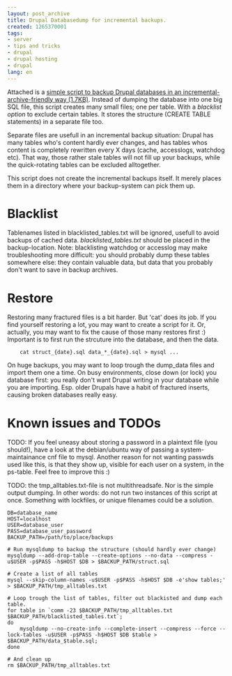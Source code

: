 ```yaml
---
layout: post_archive
title: Drupal Databasedump for incremental backups.
created: 1265370001
tags:
- server
- tips and tricks
- drupal
- drupal hosting
- drupal
lang: en
---
```

Attached is a <a href="http://webschuur.com/files/dump_fractured_database.tar_.gz">simple script to backup Drupal databases in an incremental-archive-friendly way (1.7KB)</a>. 
Instead of dumping the database into one big SQL file, this script creates many small files; one per table. With a _blacklist option_ to exclude certain tables. It stores the structure (CREATE TABLE statements) in a separate file too. 

Separate files are usefull in an incremental backup situation: Drupal has many tables who's content hardly ever changes, and has tables whos content is completely rewritten every X days (cache, accesslogs, watchdog etc).
That way, those rather stale tables will not fill up your backups, while the quick-rotating tables can be excluded alltogether. 

This script does not create the incremental backups itself. It merely places them in a directory where your backup-system can pick them up.

# Blacklist
Tablenames listed in blacklisted\_tables.txt will be ignored, usefull to avoid backups of cached data. 
_blacklisted\_tables.txt_ should be placed in the backup-location.
Note: blacklisting watchdog or accesslog may make troubleshooting more difficult: you should probably dump these tables somewhere else: they contain valuable    data, but data that you probably don't want to save in backup archives.
 
# Restore
Restoring many fractured files is a bit harder. But 'cat' does its job. If you find yourself restoring a lot, you may want to create a script for it. Or, actually, you may want to fix the cause of those many restores first :)
Important is to first run the strcuture into the database, and then the data.
       
        cat struct_{date}.sql data_*_{date}.sql > mysql ...

On huge backups, you may want to loop trough the dump\_data files and import them one a time. On busy environments, close down (or lock) you database first: you really don't want Drupal writing in your database while you are importing. Esp. older Drupals
have a habit of fractured inserts, causing broken databases really easy.

# Known issues and TODOs
TODO: If you feel uneasy about storing a password in a plaintext file (you should!), have a look at the debian/ubuntu way of passing a system-maintainance cnf file to mysql. Another reason for not wanting passwds used like this, is that they show up, visible for each user on a system, in the ps-table. Feel free to improve this :)

TODO: the tmp\_alltables.txt-file is not multithreadsafe. Nor is the simple output dumping. In other words: do not run two instances of this script at once. Something with lockfiles, or unique filenames could be a solution.

    DB=database_name
    HOST=localhost
    USER=database_user
    PASS=database_user_password
    BACKUP_PATH=/path/to/place/backups

    # Run mysqldump to backup the structure (should hardly ever change)
    mysqldump --add-drop-table --create-options --no-data --compress -u$USER -p$PASS -h$HOST $DB > $BACKUP_PATH/struct.sql

    # Create a list of all tables 
    mysql --skip-column-names -u$USER -p$PASS -h$HOST $DB -e'show tables;' > $BACKUP_PATH/tmp_alltables.txt

    # Loop trough the list of tables, filter out blackisted and dump each table.
    for table in `comm -23 $BACKUP_PATH/tmp_alltables.txt $BACKUP_PATH/blacklisted_tables.txt`; 
    do
	    mysqldump --no-create-info --complete-insert --compress --force --lock-tables -u$USER -p$PASS -h$HOST $DB $table > $BACKUP_PATH/data_$table.sql;
    done

    # And clean up
    rm $BACKUP_PATH/tmp_alltables.txt

